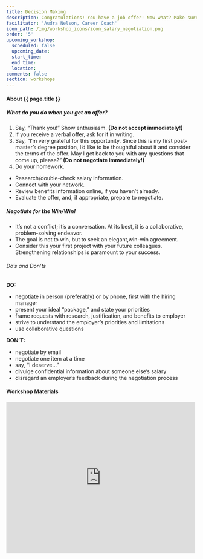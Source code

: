 ```yaml
---
title: Decision Making
description: Congratulations! You have a job offer! Now what? Make sure you evaluate the offer, negotiate what you want, and close the deal.
facilitator: 'Audra Nelson, Career Coach'
icon_path: /img/workshop_icons/icon_salary_negotiation.png
order: '5'
upcoming_workshop:
  scheduled: false
  upcoming_date:
  start_time:
  end_time:
  location:
comments: false
section: workshops
---
```


#### About {{ page.title }}

##### What do you do when you get an offer? 

1. Say, “Thank you!” Show enthusiasm. **(Do not accept immediately!)**
2. If you receive a verbal offer, ask for it in writing.
3. Say, “I’m very grateful for this opportunity. Since this is my first post-master’s degree position, I’d like to be thoughtful about it and consider the terms of the offer. May I get back to you with any questions that come up, please?” **(Do not negotiate immediately!)**
4. Do your homework.
  * Research/double-check salary information. 
  * Connect with your network.
  * Review benefits information online, if you haven’t already.
  * Evaluate the offer, and, if appropriate, prepare to negotiate.

##### Negotiate for the Win/Win!

* It’s not a conflict; it’s a conversation. At its best, it is a collaborative, problem-solving endeavor.
* The goal is not to win, but to seek an elegant,win-win agreement.
* Consider this your first project with your future colleagues. Strengthening relationships is paramount to your success.

###### Do’s and Don’ts

**DO:**

* negotiate in person (preferably) or by phone, first with the hiring manager
* present your ideal “package,” and state your priorities 
* frame requests with research, justification, and benefits to employer 
* strive to understand the employer’s priorities and limitations
* use collaborative questions
 
**DON’T:**

* negotiate by email
* negotiate one item at a time
* say, “I deserve…”
* divulge confidential information about someone else’s salary
* disregard an employer’s feedback during the negotiation
process

#### Workshop Materials

<iframe src="https://app.box.com/embed/preview/lc9uqffmpj0mmz8tpt896ncbh8pptj3d?theme=dark" width="500" height="400" frameborder="0" allowfullscreen webkitallowfullscreen msallowfullscreen></iframe>

